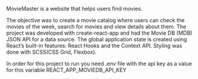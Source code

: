 MovieMaster is a website that helps users find movies.

The objective was to create a movie catalog where users can check the movies of the week, 
search for movies and view details about them. 
The project was developed with create-react-app and had the Movie DB (MDB) JSON API for a data source. 
The global application state is created using React’s built-in features: React Hooks and the Context API. 
Styling was done with SCSS(CSS Grid, Flexbox).

In order for this project to run you need .env file
with the api key as a value for this variable REACT_APP_MOVIEDB_API_KEY